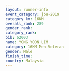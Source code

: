 ```yaml
---
layout: runner-info 
event_category: jbu-2019 
category_km: 16KM  
overall_rank: 289
gender_rank: 
category_rank: 
bib: 62003
name: YONG YOON LIM
category: 16KM Men Veteran
gender: Male
finish_time: 
country: Malaysia
---
```

